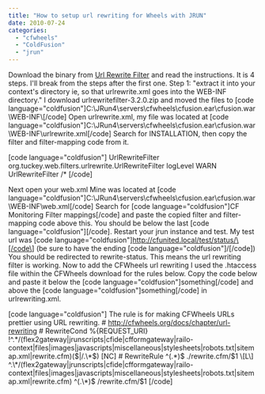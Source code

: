 ```yaml
---
title: "How to setup url rewriting for Wheels with JRUN"
date: 2010-07-24
categories: 
  - "cfwheels"
  - "ColdFusion"
  - "jrun"
---
```


Download the binary from [Url Rewrite Filter](http://www.tuckey.org/urlrewrite/#download) and read the instructions. It is 4 steps. I'll break from the steps after the first one. Step 1: "extract it into your context's directory ie, so that urlrewrite.xml goes into the WEB-INF directory." I download urlrewritefilter-3.2.0.zip and moved the files to \[code language="coldfusion"\]C:\\JRun4\\servers\\cfwheels\\cfusion.ear\\cfusion.war\\WEB-INF\\\[/code\] Open urlrewrite.xml, my file was located at \[code language="coldfusion"\]C:\\JRun4\\servers\\cfwheels\\cfusion.ear\\cfusion.war\\WEB-INF\\urlrewrite.xml\[/code\] Search for INSTALLATION, then copy the filter and filter-mapping code from it.

\[code language="coldfusion"\] UrlRewriteFilter org.tuckey.web.filters.urlrewrite.UrlRewriteFilter logLevel WARN UrlRewriteFilter /\* \[/code\]

Next open your web.xml Mine was located at \[code language="coldfusion"\]C:\\JRun4\\servers\\cfwheels\\cfusion.ear\\cfusion.war\\WEB-INF\\web.xml\[/code\] Search for \[code language="coldfusion"\]CF Monitoring Filter mappings\[/code\] and paste the copied filter and filter-mapping code above this. You should be below the last \[code language="coldfusion"\]\[/code\]. Restart your jrun instance and test. My test url was \[code language="coldfusion"\]http://cfunited.local/test/status/\[/code\] (be sure to have the ending \[code language="coldfusion"\]/\[/code\]) You should be redirected to rewrite-status. This means the url rewriting filter is working. Now to add the CFWheels url rewriting I used the .htaccess file within the CFWheels download for the rules below. Copy the code below and paste it below the \[code language="coldfusion"\]something\[/code\] and above the \[code language="coldfusion"\]something\[/code\] in urlrewriting.xml.

\[code language="coldfusion"\] The rule is for making CFWheels URLs prettier using URL rewriting. # http://cfwheels.org/docs/chapter/url-rewriting # RewriteCond %{REQUEST\_URI} !^.\*/(flex2gateway|jrunscripts|cfide|cfformgateway|railo-context|files|images|javascripts|miscellaneous|stylesheets|robots.txt|sitemap.xml|rewrite.cfm)($|/.\*$) \[NC\] # RewriteRule ^(.\*)$ ./rewrite.cfm/$1 \[L\] ^.\*/(flex2gateway|jrunscripts|cfide|cfformgateway|railo-context|files|images|javascripts|miscellaneous|stylesheets|robots.txt|sitemap.xml|rewrite.cfm) ^(.\*)$ /rewrite.cfm/$1 \[/code\]
